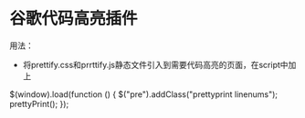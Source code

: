 # 谷歌代码高亮插件

用法：
- 将prettify.css和prrttify.js静态文件引入到需要代码高亮的页面，在script中加上

$(window).load(function () {
    $("pre").addClass("prettyprint linenums");
    prettyPrint(); 
});
